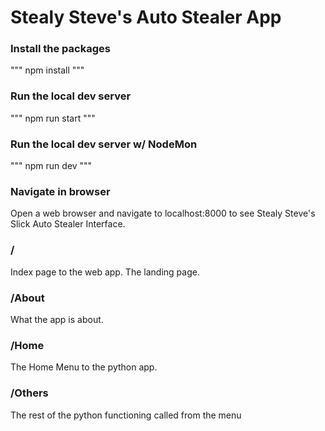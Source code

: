 # Stealy Steve's Auto Stealer App

### Install the packages
"""
npm install
"""
### Run the local dev server
"""
npm run start
"""
### Run the local dev server w/ NodeMon
"""
npm run dev
"""

### Navigate in browser
Open a web browser and navigate to localhost:8000 to see Stealy Steve's Slick Auto Stealer Interface.


### /
  Index page to the web app. The landing page.

### /About
  What the app is about.

### /Home
  The Home Menu to the python app.

### /Others
  The rest of the python functioning called from the menu
